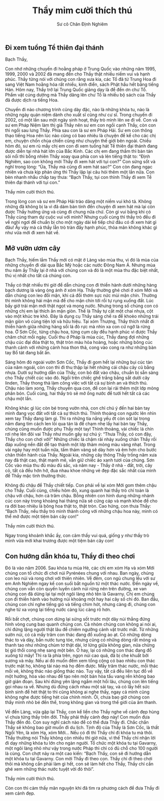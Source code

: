 ﻿---
title: Thầy mỉm cười thích thú
author: Sư cô Chân Định Nghiêm
---

## Đi xem tuồng Tề thiên đại thánh

Bạch Thầy,

Con nhớ những chuyến đi hoằng pháp ở Trung Quốc vào những năm 1995, 1999, 2000 và 2002 đã mang đến cho Thầy thật nhiều niềm vui và hạnh phúc. Thầy từng nói với chúng con rằng xưa kia, các Tổ đã từ Trung Hoa đi sang Việt Nam hoằng hóa rất nhiều, kinh điển, sách Phật hầu hết bằng tiếng Hán. Hôm nay, Thầy trở lại Trung Quốc giảng dạy là để đền ơn chư Tổ. Phẩm vật cúng dường mà Thầy dâng lên chư Tổ là nhiều bộ sách của Thầy đã được dịch ra tiếng Hoa.

Chuyến đi nào chương trình cũng dày đặc, nào là những khóa tu, nào là những ngày quán niệm dành cho xuất sĩ cũng như cư sĩ. Trong chuyến đi 2002, có một lần sau một ngày sinh hoạt, thầy trò mình lên xe đi về. Con và sư em Pháp Niệm làm thị giả Thầy nên sư em con ngồi cạnh Thầy, còn con thì ngồi sau lưng Thầy. Phía sau con là sư em Pháp Hải. Sư em con thông thạo tiếng Hoa nên lúc nào cũng có bao nhiêu là chuyện để kể cho các chị em, chuyện chốn chùa chiền cũng như chuyện thế giới bên ngoài. Chiều hôm đó, sư em rủ mấy chị em con đi xem tuồng hát  Tề thiên đại thánh đang được diễn tại nhà hát lớn của Bắc Kinh. Các chị em đang thầm thì bàn tán sôi nổi thì bỗng nhiên Thầy xoay qua phía con và lên tiếng thật to: “Định Nghiêm, sao con không mời Thầy đi xem hát với tụi con?” Con sửng sốt và nghĩ trong lòng: “Ủa, Thầy mà cũng đi xem hát sao?” Con còn đang ngạc nhiên và chưa kịp phản ứng thì Thầy lặp lại câu hỏi thêm một lần nữa. Con bèn nhanh nhẩu chắp tay thưa: “Bạch Thầy, tụi con thỉnh Thầy đi xem Tề thiên đại thánh với tụi con.” 

Thầy mỉm cười thích thú. 

Trong lòng con và sư em Pháp Hải trào dâng một niềm vui khó tả. Không những đã không bị la vì đã dám bàn tính đến chuyện đi xem hát mà lại còn được Thầy hưởng ứng và cùng đi chung nữa chứ. Còn gì vui bằng khi có Thầy cùng tham dự cuộc vui với mình? Nhưng cuối cùng thì thầy trò đều đi về nghỉ ngơi để chuẩn bị cho một ngày dài kế tiếp chứ đâu có đi xem hát gì đâu! Ấy vậy mà cả thầy lẫn trò tràn đầy hạnh phúc, thỏa mãn không khác gì như vừa mới đi xem hát về.

## Mở vườn ươm cây

Bạch Thầy, hiếm lắm Thầy mới có mặt ở Làng vào mùa thu, vì đó là mùa của những chuyến đi dài qua Bắc Mỹ hoặc các nước Đông Nam Á. Nhưng mùa thu năm ấy Thầy lại ở nhà với chúng con và đó là một mùa thu đặc biệt nhất, thú vị nhất cho tất cả chúng con. 

Thầy có thật nhiều thì giờ để dẫn chúng con đi thiền hành dưới những hàng bạch dương lá vàng óng ánh ở xóm Hạ. Thầy thường ghé chơi ở xóm Mới và dẫn chúng con leo đồi mận, khi cả đồi thơm sực nức mùi mận chín. Thường thì mình không hái mận mà để cho mận chín tới rồi tự rụng xuống đất. Lúc bấy giờ trái mận mới thật ngọt và mọng nước. Nhưng trong số chúng con có những chị em lại thích ăn mận giòn. Thế là Thầy tự cắt một chai nhựa, cột vào một khúc tre khô. Đây là dụng cụ Thầy sáng chế ra để khoèo những trái mận giòn vô cùng tiện lợi và hữu hiệu. Tại xóm Thượng, Thầy thích nhất đi thiền hành giữa những hàng sồi lá đỏ rực mà nhìn xa con cứ ngỡ là rừng hoa. Ở Sơn Cốc, từng chậu hoa, từng cụm cây đều hạnh phúc vì được Thầy chăm chút mỗi ngày. Cuối thu ở Pháp là mùa cúc, Thầy đang đợi những chậu cúc đại đóa thật to, thật tròn màu hỏa hoàng, hoặc những bông cúc thanh cảnh với những cánh hoa thon thả, cong vào cong ra như những bàn tay Bồ tát đang bắt ấn. 

Sáng hôm đó ngoài vườn Sơn Cốc, Thầy đi gom hết lại những bụi cúc tàn của năm ngoái, còn con thì đi thu thập lại hết những cái chậu cây cũ bằng nhựa. Dưới sự hướng dẫn của Thầy, con bỏ đất vào chậu, chuẩn bị sẵn sàng cho Thầy chiết cúc vào đó. Ngồi trên chiếc ghế trắng bằng sắt dưới cây linden, Thầy thong thả làm công việc với tất cả sự bình an và thích thú. Chậu nào làm xong, Thầy chuyền qua con, để con lại rải thêm một lớp mỏng phân bón. Cuối cùng, hai thầy trò sẽ mở ống nước để tưới hết tất cả các chậu một lần. 

Không khác gì lúc còn bé trong vườn nhà, con chỉ chú ý đến hai bàn tay mình đang vọc đất với tất cả sự thích thú. Thỉnh thoảng con ngước lên nhìn xem tay Thầy đang làm gì. Thì ra những tia nắng yếu ớt còn sót lại trong năm đang tìm cách len lỏi qua tán lá để chạm nhẹ lấy hai bàn tay Thầy, chúng cũng muốn được phụ Thầy một tay! Thỉnh thoảng, vài chiếc lá chín rơi nhẹ lên đôi vai Thầy như muốn gây sự chú ý: “Thưa Thầy, có con đây, Thầy cho con chơi với!” Những chiếc lá chậm rãi nhảy xuống chân Thầy rồi đáp xuống nền đất để tạo thành một lớp thảm mỏng màu vàng nhạt. Trong vài ngày hay một tuần nữa, tấm thảm vàng sẽ dày hơn và êm hơn cho bước chân thiền hành của Thầy. Ngoài kia, những cây thông Thầy trồng năm xưa nay đã thật cao, thật mạnh mẽ,  vẫn giữ chiếc áo xanh tươi của chúng. Sơn Cốc vào mùa thu đủ màu đủ sắc, và năm nay - Thầy ở nhà - đất, trời, cây cỏ, tất cả đều hớn hở, đua nhau khoe những vẻ đẹp đặc sắc nhất của mình để Thầy mặc tình thưởng thức.

Không đủ chậu để Thầy chiết tiếp. Con phải về lại xóm Mới gom thêm chậu cho Thầy. Cuối cùng, chiều hôm đó, xung quanh hai thầy trò chỉ toàn là chậu với chậu, hơn cả trăm chậu. Bỗng nhiên con hình dung những nhánh cúc con này trong khoảng hai tháng nữa sẽ cứng cáp và mạnh khỏe để cho ra đời bao nhiêu là bông hoa thật to, thật tròn. Cao hứng, con thưa Thầy: “Bạch Thầy, nếu thầy trò mình thành công với những chậu hoa này, mình có thể mở được một tiệm bán cây con!” 

<p class="noIndent">Thầy mỉm cười thích thú.</p>

Ngay trong khoảnh khắc ấy, con cảm thấy vui quá, giống y như thầy trò mình vừa mới khai trương được một tiệm bán cây con!

## Con hướng dẫn khóa tu, Thầy đi theo chơi

Đó là vào năm 2006. Sau khóa tu mùa Hè, các chị em xóm Hạ và xóm Mới chúng con tổ chức đi chơi núi Pyrénées chung với nhau. Ban ngày, chúng con leo núi và rong chơi với thiên nhiên. Về đêm, con ngủ chung lều với sư em Anh Nghiêm ngay kế con suối bắt nguồn từ một thác nước. Đến ngày về, chúng con vẫn còn quyến luyến cảnh núi rừng nên trên đường, xe van chúng con đã dừng lại tại một ngôi làng nhỏ tên là Gavarny. Chị em chúng con đi thiền hành vào hướng núi khoảng một hay hai cây số chi đó. Ban đầu, chúng con chỉ nghe tiếng gió và tiếng chim hót, nhưng càng đi, chúng con nghe từ xa vọng lại tiếng nước càng lúc càng rõ hơn. 

Rồi bất chợt, chúng con dừng lại sửng sốt trước một dãy núi thẳng đứng hình vòng cung bao quanh chúng con. Cả nhóm chúng con không ai nói ai, chỉ đứng lặng người thật lâu để chiêm ngưỡng cảnh vật trước mắt. Từ những sườn núi, có cả mấy trăm con thác đang đổ xuống ào ạt. Có những dòng thác to và dày, bắn nước tung tóe, nhưng cũng có những dòng rất mỏng và thanh tao như những chùm tơ thật dài, lơ lửng giữa không gian, nửa chừng bị gió thổi cong nhẹ sang một bên. Ô hay, lại có những con thác đang đổ xuống từ mây! Thì ra là phía trên, ngọn núi cao quá, đã bị che khuất bởi sương và mây. Nếu ai đó muốn đếm xem tổng cộng có bao nhiêu con thác trước mặt họ, không tài nào mà họ đếm được. Mấy trăm thác nước, mỗi thác mỗi vẻ, không thác nào giống thác nào. Tuy vậy, tất cả đều liên tục đổ về một hướng, hòa  vào nhau để tạo nên một bản hòa tấu vang rền không bao giờ gián đoạn. Sau khi đứng yên lặng ngắm một hồi lâu, chúng con lên tiếng gọi nhau ra về. Nhưng dù đứng cách nhau một sải tay, và có lấy hết sức bình sinh để hét thật to thì cũng không ai nghe thấy, ngay cả mình cũng không nghe được tiếng hét của chính mình. Ôi, chưa bao giờ chúng con thấy mình nhỏ bé đến thế, trong không gian và trong thế giới của âm thanh. 

Về đến Làng, vừa gặp lại Thầy, con kể liền cho Thầy nghe về cảnh đẹp hùng vĩ chưa từng thấy trên đời. Thầy phải thấy cảnh đẹp này! Con muốn đưa Thầy đến đó. Con suy nghĩ cách nào để có thể đưa Thầy đi. Chắc chắn Thầy sẽ không bao giờ muốn đi du lịch. Tịnh độ của Thầy là Sơn Cốc, là thất Ngồi Yên, là xóm Hạ, xóm Mới… Nếu có đi thì Thầy chỉ đi khóa tu mà thôi. Thầy thường nói Thầy không còn nhiều thì giờ nữa, vì thế Thầy chỉ nhận lời đi dạy những khóa tu lớn cho ngàn người. Tổ chức một khóa tu tại Gavarny, một ngôi làng nhỏ như vậy trong nước Pháp thì chỉ có đủ chỗ cho 100 người là cùng. Con chợt nảy ra một cao kiến: “Bạch Thầy, con sẽ đi hướng dẫn một khóa tu tại Gavarny. Con mời Thầy đi theo con. Thầy chỉ đi theo chơi thôi mà không cần phải làm gì hết, con sẽ làm hết cho Thầy, Thầy chỉ cần ghé xem những thác nước tuyệt vời đó thôi”.

<p class="noIndent">Thầy mỉm cười thích thú.</p>

Còn con thì cảm thấy mãn nguyện khi đã tìm ra phương cách để đưa Thầy đi xem cảnh đẹp. 
